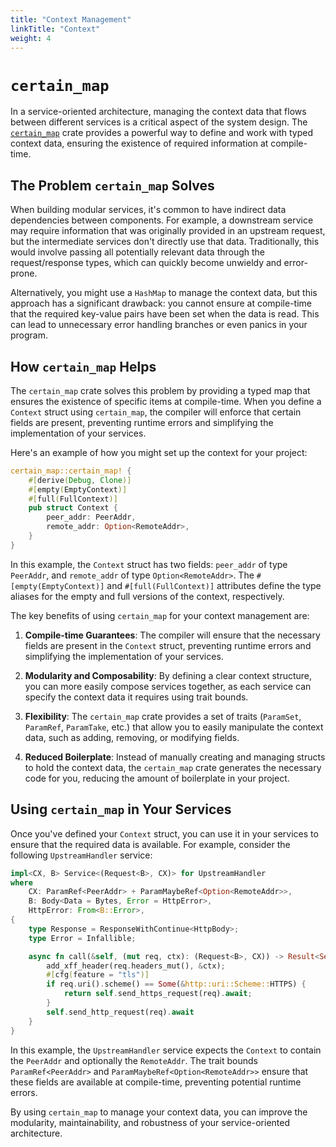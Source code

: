 ```yaml
---
title: "Context Management"
linkTitle: "Context"
weight: 4
---
```


# `certain_map`

In a service-oriented architecture, managing the context data that flows between different services is a critical aspect of the system design. The [`certain_map`](https://docs.rs/certain-map/latest/certain_map/) crate provides a powerful way to define and work with typed context data, ensuring the existence of required information at compile-time.

## The Problem `certain_map` Solves

When building modular services, it's common to have indirect data dependencies between components. For example, a downstream service may require information that was originally provided in an upstream request, but the intermediate services don't directly use that data. Traditionally, this would involve passing all potentially relevant data through the request/response types, which can quickly become unwieldy and error-prone.

Alternatively, you might use a `HashMap` to manage the context data, but this approach has a significant drawback: you cannot ensure at compile-time that the required key-value pairs have been set when the data is read. This can lead to unnecessary error handling branches or even panics in your program.

## How `certain_map` Helps

The `certain_map` crate solves this problem by providing a typed map that ensures the existence of specific items at compile-time. When you define a `Context` struct using `certain_map`, the compiler will enforce that certain fields are present, preventing runtime errors and simplifying the implementation of your services.

Here's an example of how you might set up the context for your project:

```rust
certain_map::certain_map! {
    #[derive(Debug, Clone)]
    #[empty(EmptyContext)]
    #[full(FullContext)]
    pub struct Context {
        peer_addr: PeerAddr,
        remote_addr: Option<RemoteAddr>,
    }
}
```

In this example, the `Context` struct has two fields: `peer_addr` of type `PeerAddr`, and `remote_addr` of type `Option<RemoteAddr>`. The `#[empty(EmptyContext)]` and `#[full(FullContext)]` attributes define the type aliases for the empty and full versions of the context, respectively.

The key benefits of using `certain_map` for your context management are:

1. **Compile-time Guarantees**: The compiler will ensure that the necessary fields are present in the `Context` struct, preventing runtime errors and simplifying the implementation of your services.

2. **Modularity and Composability**: By defining a clear context structure, you can more easily compose services together, as each service can specify the context data it requires using trait bounds.

3. **Flexibility**: The `certain_map` crate provides a set of traits (`ParamSet`, `ParamRef`, `ParamTake`, etc.) that allow you to easily manipulate the context data, such as adding, removing, or modifying fields.

4. **Reduced Boilerplate**: Instead of manually creating and managing structs to hold the context data, the `certain_map` crate generates the necessary code for you, reducing the amount of boilerplate in your project.

## Using `certain_map` in Your Services

Once you've defined your `Context` struct, you can use it in your services to ensure that the required data is available. For example, consider the following `UpstreamHandler` service:

```rust
impl<CX, B> Service<(Request<B>, CX)> for UpstreamHandler
where
    CX: ParamRef<PeerAddr> + ParamMaybeRef<Option<RemoteAddr>>,
    B: Body<Data = Bytes, Error = HttpError>,
    HttpError: From<B::Error>,
{
    type Response = ResponseWithContinue<HttpBody>;
    type Error = Infallible;

    async fn call(&self, (mut req, ctx): (Request<B>, CX)) -> Result<Self::Response, Self::Error> {
        add_xff_header(req.headers_mut(), &ctx);
        #[cfg(feature = "tls")]
        if req.uri().scheme() == Some(&http::uri::Scheme::HTTPS) {
            return self.send_https_request(req).await;
        }
        self.send_http_request(req).await
    }
}
```

In this example, the `UpstreamHandler` service expects the `Context` to contain the `PeerAddr` and optionally the `RemoteAddr`. The trait bounds `ParamRef<PeerAddr>` and `ParamMaybeRef<Option<RemoteAddr>>` ensure that these fields are available at compile-time, preventing potential runtime errors.

By using `certain_map` to manage your context data, you can improve the modularity, maintainability, and robustness of your service-oriented architecture.